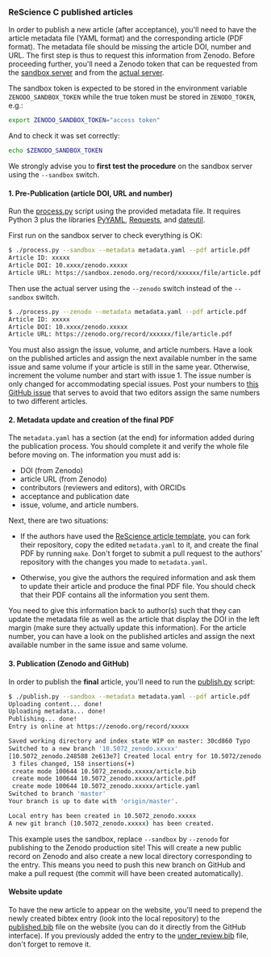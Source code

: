 ### ReScience C published articles

In order to publish a new article (after acceptance), you'll need to have the
article metadata file (YAML format) and the corresponding article (PDF
format). The metadata file should be missing the article DOI, number and
URL. The first step is thus to request this information from Zenodo. Before
proceeding further, you'll need a Zenodo token that can be requested from the
[sandbox
server](https://sandbox.zenodo.org/account/settings/applications/tokens/new/)
and from the [actual
server](https://zenodo.org/account/settings/applications/tokens/new/).

The sandbox token is expected to be stored in the environment variable
`ZENODO_SANDBOX_TOKEN` while the true token must be stored in `ZENODO_TOKEN`, e.g.:
```bash
export ZENODO_SANDBOX_TOKEN="access token"
```
And to check it was set correctly:
```bash
echo $ZENODO_SANDBOX_TOKEN
```
We strongly advise you to **first test the procedure** on the sandbox server
using the `--sandbox` switch.


#### 1. Pre-Publication (article DOI, URL and number)

Run the [process.py](process.py) script using the provided metadata
file. It requires Python 3 plus the libraries [PyYAML](https://pyyaml.org/), [Requests](https://requests.kennethreitz.org/), and [dateutil](https://dateutil.readthedocs.io/en/stable/).

First run on the sandbox server to check everything is OK:

```bash
$ ./process.py --sandbox --metadata metadata.yaml --pdf article.pdf
Article ID: xxxxx
Article DOI: 10.xxxx/zenodo.xxxxx
Article URL: https://sandbox.zenodo.org/record/xxxxxx/file/article.pdf
```

Then use the actual server using the `--zenodo` switch instead of the
`--sandbox` switch.

```bash
$ ./process.py --zenodo --metadata metadata.yaml --pdf article.pdf
Article ID: xxxxx
Article DOI: 10.xxxx/zenodo.xxxxx
Article URL: https://zenodo.org/record/xxxxxx/file/article.pdf
```

You must also assign the issue, volume, and article numbers. Have a
look on the published articles and assign the next available number in
the same issue and same volume if your article is still in the same
year.  Otherwise, increment the volume number and start with
issue 1. The issue number is only changed for accommodating special issues.
Post your numbers to [this GitHub issue](https://github.com/ReScience/ReScience/issues/48)
that serves to avoid that two editors assign the same numbers to two
different articles.


#### 2. Metadata update and creation of the final PDF

The `metadata.yaml` has a section (at the end) for information added during
the publication process. You should complete it and verify the whole file
before moving on. The information you must add is:
  - DOI (from Zenodo)
  - article URL (from Zenodo)
  - contributors (reviewers and editors), with ORCIDs
  - acceptance and publication date
  - issue, volume, and article numbers.

Next, there are two situations:

 - If the authors have used the [ReScience article template](http://github.com/rescience/template),
   you can fork their repository, copy the edited `metadata.yaml` to it, and create
   the final PDF by running `make`. Don't forget to submit a pull request to the
   authors' repository with the changes you made to `metadata.yaml`.

 - Otherwise, you give the authors the required information and
   ask them to update their article and produce the final PDF file. You should
   check that their PDF contains all the information you sent them.

You need to give this information back to author(s) such that they can update
the metadata file as well as the article that display the DOI in the left
margin (make sure they actually update this information). For the article
number, you can have a look on the published articles and assign the next
available number in the same issue and same volume.


#### 3. Publication (Zenodo and GitHub)

In order to publish the **final** article, you'll need to run the
[publish.py](publish.py) script:

```bash
$ ./publish.py --sandbox --metadata metadata.yaml --pdf article.pdf
Uploading content... done!
Uploading metadata... done!
Publishing... done!
Entry is online at https://zenodo.org/record/xxxxx

Saved working directory and index state WIP on master: 30cd860 Typo
Switched to a new branch '10.5072_zenodo.xxxxx'
[10.5072_zenodo.248588 2e613e7] Created local entry for 10.5072/zenodo.xxxxx
 3 files changed, 158 insertions(+)
 create mode 100644 10.5072_zenodo.xxxxx/article.bib
 create mode 100644 10.5072_zenodo.xxxxx/article.pdf
 create mode 100644 10.5072_zenodo.xxxxx/article.yaml
Switched to branch 'master'
Your branch is up to date with 'origin/master'.

Local entry has been created in 10.5072_zenodo.xxxxx
A new git branch (10.5072_zenodo.xxxxx) has been created.
```

This example uses the sandbox, replace `--sandbox` by `--zenodo` for
publishing to the Zenodo production site! This will create a new
public record on Zenodo and also create a new local directory
corresponding to the entry. This means you need to push this new
branch on GitHub and make a pull request (the commit will have been
created automatically).


#### Website update

To have the new article to appear on the website, you'll need to prepend the
newly created bibtex entry (look into the local repository) to the
[published.bib](https://github.com/ReScience/rescience.github.io/blob/sources/_bibliography/published.bib)
file on the website (you can do it directly from the GitHub interface). If you
previously added the entry to the
[under_review.bib](https://github.com/ReScience/rescience.github.io/blob/sources/_bibliography/under-review.bib)
file, don't forget to remove it.
